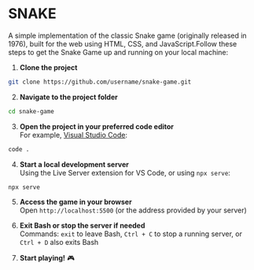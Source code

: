 # SNAKE

A simple implementation of the classic Snake game (originally released in 1976), built for the web using HTML, CSS, and JavaScript.Follow these steps to get the Snake Game up and running on your local machine:

1. **Clone the project**
```bash
git clone https://github.com/username/snake-game.git
```

2. **Navigate to the project folder**
```bash
cd snake-game
```

3. **Open the project in your preferred code editor**  
For example, [Visual Studio Code](https://code.visualstudio.com/):
```bash
code .
```

4. **Start a local development server**  
Using the Live Server extension for VS Code, or using `npx serve`:
```bash
npx serve
```

5. **Access the game in your browser**  
Open `http://localhost:5500` (or the address provided by your server)

6. **Exit Bash or stop the server if needed**  
Commands: `exit` to leave Bash, `Ctrl + C` to stop a running server, or `Ctrl + D` also exits Bash

7. **Start playing!** 🎮
